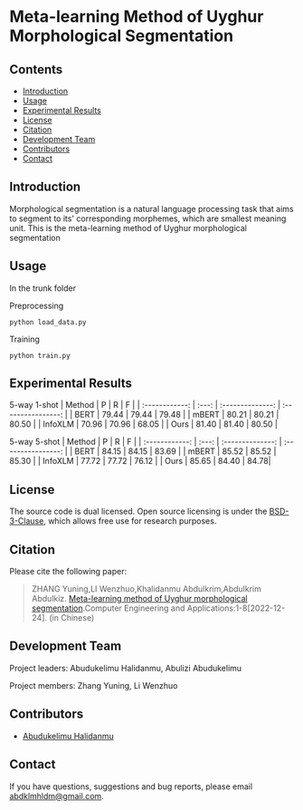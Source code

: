 #  Meta-learning Method of Uyghur Morphological Segmentation
## Contents
* [Introduction](#introduction)
* [Usage](#usage)
* [Experimental Results](#experimental-results)
* [License](#License)
* [Citation](#Citation)
* [Development Team](#development-team)
* [Contributors](#contributors)
* [Contact](#contact)

## Introduction

Morphological segmentation is a natural language processing task that aims to segment to its' corresponding morphemes, which are smallest meaning unit. 
This is the meta-learning method of Uyghur morphological segmentation

## Usage
In the trunk folder

Preprocessing

```
python load_data.py
```

Training

```
python train.py
```



## Experimental Results

5-way 1-shot 
| Method | P | R | F |
| :------------: | :---: | :--------------: | :----------------: |
| BERT       |  79.44 | 79.44 | 79.48 | 
| mBERT       |  80.21 | 80.21 | 80.50 | 
| InfoXLM       |  70.96 | 70.96 | 68.05 | 
| Ours      |  81.40 | 81.40 | 80.50 | 


5-way 5-shot
| Method | P | R | F |
| :------------: | :---: | :--------------: | :----------------: |
| BERT       |  84.15 | 84.15 | 83.69 | 
| mBERT       |  85.52 | 85.52 | 85.30 | 
| InfoXLM       |  77.72 | 77.72 | 76.12 | 
| Ours      |  85.65 | 84.40 | 84.78| 



## License

The source code is dual licensed. Open source licensing is under the [BSD-3-Clause](https://opensource.org/licenses/BSD-3-Clause), which allows free use for research purposes. 

## Citation

Please cite the following paper:

> ZHANG Yuning,LI Wenzhuo,Khalidanmu Abdulkrim,Abdulkrim Abdulkiz. [Meta-learning method of Uyghur morphological segmentation](https://kns.cnki.net/kcms/detail/11.2127.tp.20220524.1512.020.html).Computer Engineering and Applications:1-8[2022-12-24]. (in Chinese)

## Development Team

Project leaders: Abudukelimu Halidanmu, Abulizi Abudukelimu

Project members: Zhang Yuning, Li Wenzhuo

## Contributors 
* [Abudukelimu Halidanmu](mailto:abdklmhldm@gmail.com) 

## Contact

If you have questions, suggestions and bug reports, please email [abdklmhldm@gmail.com](mailto:thumt17@gmail.com).
